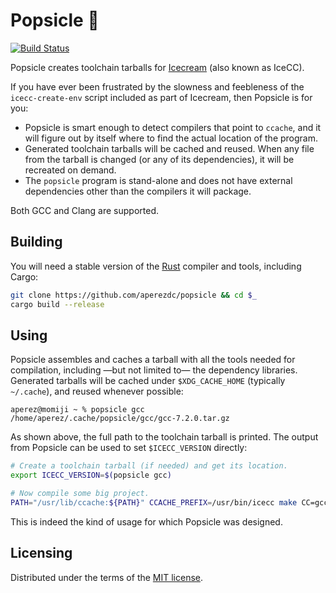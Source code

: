 # Popsicle 🍧

[![Build Status](https://travis-ci.org/aperezdc/popsicle.svg?branch=master)](https://travis-ci.org/aperezdc/popsicle)

Popsicle creates toolchain tarballs for
[Icecream](https://github.com/icecc/icecream) (also known as IceCC).

If you have ever been frustrated by the slowness and feebleness of the
`icecc-create-env` script included as part of Icecream, then Popsicle is for
you:

- Popsicle is smart enough to detect compilers that point to `ccache`, and it
  will figure out by itself where to find the actual location of the program.
- Generated toolchain tarballs will be cached and reused. When any file from
  the tarball is changed (or any of its dependencies), it will be recreated on
  demand.
- The `popsicle` program is stand-alone and does not have external dependencies
  other than the compilers it will package.

Both GCC and Clang are supported.


## Building

You will need a stable version of the [Rust](https://www.rust-lang.org/)
compiler and tools, including Cargo:

```sh
git clone https://github.com/aperezdc/popsicle && cd $_
cargo build --release
```


## Using

Popsicle assembles and caches a tarball with all the tools needed for
compilation, including —but not limited to— the dependency libraries.
Generated tarballs will be cached under `$XDG_CACHE_HOME` (typically
`~/.cache`), and reused whenever possible:

```
aperez@momiji ~ % popsicle gcc
/home/aperez/.cache/popsicle/gcc/gcc-7.2.0.tar.gz
```

As shown above, the full path to the toolchain tarball is printed. The
output from Popsicle can be used to set `$ICECC_VERSION` directly:

```sh
# Create a toolchain tarball (if needed) and get its location.
export ICECC_VERSION=$(popsicle gcc)

# Now compile some big project.
PATH="/usr/lib/ccache:${PATH}" CCACHE_PREFIX=/usr/bin/icecc make CC=gcc -j50
```

This is indeed the kind of usage for which Popsicle was designed.


## Licensing

Distributed under the terms of the [MIT
license](https://opensource.org/licenses/MIT).

